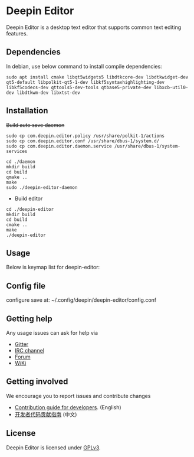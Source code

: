 # Deepin Editor

Deepin Editor is a desktop text editor that supports common text editing features.

## Dependencies

In debian, use below command to install compile dependencies:

`sudo apt install cmake libqt5widgets5 libdtkcore-dev libdtkwidget-dev qt5-default libpolkit-qt5-1-dev libkf5syntaxhighlighting-dev libkf5codecs-dev qttools5-dev-tools qtbase5-private-dev libxcb-util0-dev libdtkwm-dev libxtst-dev`

## Installation

~~Build auto save daemon~~

```
sudo cp com.deepin.editor.policy /usr/share/polkit-1/actions
sudo cp com.deepin.editor.conf /usr/share/dbus-1/system.d/
sudo cp com.deepin.editor.daemon.service /usr/share/dbus-1/system-services

cd ./daemon
mkdir build
cd build
qmake ..
make
sudo ./deepin-editor-daemon
```

* Build editor

```
cd ./deepin-editor
mkdir build
cd build
cmake ..
make
./deepin-editor
```

## Usage

Below is keymap list for deepin-editor:

## Config file

configure save at: ~/.config/deepin/deepin-editor/config.conf

## Getting help

Any usage issues can ask for help via

* [Gitter](https://gitter.im/orgs/linuxdeepin/rooms)
* [IRC channel](https://webchat.freenode.net/?channels=deepin)
* [Forum](https://bbs.deepin.org)
* [WiKi](http://wiki.deepin.org/)

## Getting involved

We encourage you to report issues and contribute changes

* [Contribution guide for developers](https://github.com/linuxdeepin/developer-center/wiki/Contribution-Guidelines-for-Developers-en). (English)
* [开发者代码贡献指南](https://github.com/linuxdeepin/developer-center/wiki/Contribution-Guidelines-for-Developers) (中文)

## License

Deepin Editor is licensed under [GPLv3](LICENSE).
